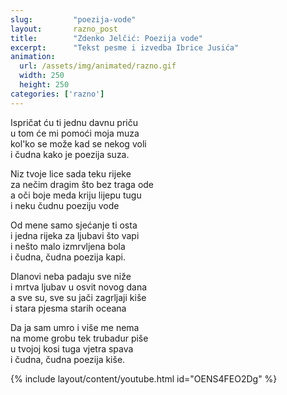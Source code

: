 ```yaml
---
slug:         "poezija-vode"
layout:       razno_post
title:        "Zdenko Jelčić: Poezija vode"
excerpt:      "Tekst pesme i izvedba Ibrice Jusića"
animation:
  url: /assets/img/animated/razno.gif
  width: 250
  height: 250
categories: ['razno']
---
```


Ispričat ću ti jednu davnu priču  
u tom će mi pomoći moja muza  
kol'ko se može kad se nekog voli  
i čudna kako je poezija suza.  

Niz tvoje lice sada teku rijeke  
za nečim dragim što bez traga ode  
a oči boje meda kriju lijepu tugu  
i neku čudnu poeziju vode  

Od mene samo sjećanje ti osta  
i jedna rijeka za ljubavi što vapi  
i nešto malo izmrvljena bola  
i čudna, čudna poezija kapi.  

Dlanovi neba padaju sve niže  
i mrtva ljubav u osvit novog dana  
a sve su, sve su jači zagrljaji kiše  
i stara pjesma starih oceana  

Da ja sam umro i više me nema  
na mome grobu tek trubadur piše  
u tvojoj kosi tuga vjetra spava  
i čudna, čudna poezija kiše.  

{% include layout/content/youtube.html id="OENS4FEO2Dg" %}